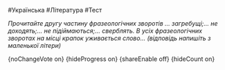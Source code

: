 #Українська #Література #Тест

*Прочитайте другу частину фразеологічних зворотів ... загребущі;... не доходять;... не підіймаються;... сверблять. В усіх фразеологічних зворотах на місці крапок уживається слово... (відповідь напишіть з маленької літери)*

{noChangeVote on}
{hideProgress on}
{shareEnable off}
{hideCount on}


